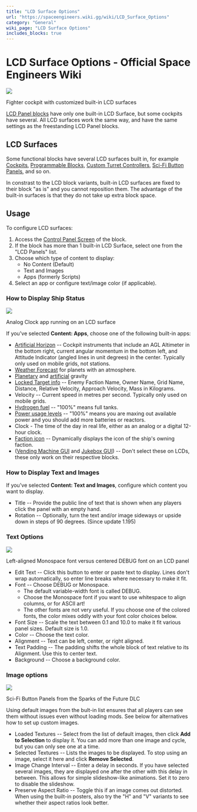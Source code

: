 ```yaml
---
title: "LCD Surface Options"
url: "https://spaceengineers.wiki.gg/wiki/LCD_Surface_Options"
category: "General"
wiki_page: "LCD Surface Options"
includes_blocks: true
---
```


# LCD Surface Options - Official Space Engineers Wiki

[![](https://spaceengineers.wiki.gg/images/thumb/Cockpit-LCDs-with-scripts.png/320px-Cockpit-LCDs-with-scripts.png?8886a5)](https://spaceengineers.wiki.gg/wiki/File:Cockpit-LCDs-with-scripts.png)

Fighter cockpit with customized built-in LCD surfaces

[LCD Panel blocks](https://spaceengineers.wiki.gg/wiki/LCD_Panels "LCD Panels") have only one built-in LCD Surface, but some cockpits have several. All LCD surfaces work the same way, and have the same settings as the freestanding LCD Panel blocks.

## LCD Surfaces

Some functional blocks have several LCD surfaces built in, for example [Cockpits](https://spaceengineers.wiki.gg/wiki/Cockpit_block "Cockpit block"), [Programmable Blocks](https://spaceengineers.wiki.gg/wiki/Programmable_Block "Programmable Block"), [Custom Turret Controllers](https://spaceengineers.wiki.gg/wiki/Custom_Turret_Controller "Custom Turret Controller"), [Sci-Fi Button Panels](https://spaceengineers.wiki.gg/wiki/Button_Panel "Button Panel"), and so on.

In constrast to the LCD block variants, built-in LCD surfaces are fixed to their block "as is" and you cannot reposition them. The advantage of the built-in surfaces is that they do not take up extra block space.

## Usage

To configure LCD surfaces:

1.  Access the [Control Panel Screen](https://spaceengineers.wiki.gg/wiki/Control_Panel_Screen "Control Panel Screen") of the block.
2.  If the block has more than 1 built-in LCD Surface, select one from the "LCD Panels" list.
3.  Choose which type of content to display:
    *   No Content (Default)
    *   Text and Images
    *   Apps (formerly Scripts)
4.  Select an app or configure text/image color (if applicable).

### How to Display Ship Status

[![](https://spaceengineers.wiki.gg/images/Analog-clock-lcd-script.png?6b6b10)](https://spaceengineers.wiki.gg/wiki/File:Analog-clock-lcd-script.png)

Analog Clock app running on an LCD surface

If you've selected **Content: Apps**, choose one of the following built-in apps:

*   [Artificial Horizon](https://spaceengineers.wiki.gg/wiki/Cockpit "Cockpit") -- Cockpit instruments that include an AGL Altimeter in the bottom right, current angular momentum in the bottom left, and Attitude Indicator (angled lines in unit degrees) in the center. Typically only used on mobile grids, not stations.
*   [Weather Forecast](https://spaceengineers.wiki.gg/wiki/Weather "Weather") for planets with an atmosphere.
*   [Planetary](https://spaceengineers.wiki.gg/wiki/Planets "Planets") and [artificial](https://spaceengineers.wiki.gg/wiki/Gravity_Generator "Gravity Generator") gravity
*   [Locked Target info](https://spaceengineers.wiki.gg/wiki/Target_Locking "Target Locking") -- Enemy Faction Name, Owner Name, Grid Name, Distance, Relative Velocity, Approach Velocity, Mass in Kilograms.
*   Velocity -- Current speed in metres per second. Typically only used on mobile grids.
*   [Hydrogen fuel](https://spaceengineers.wiki.gg/wiki/Hydrogen_Tank "Hydrogen Tank") -- "100%" means full tanks.
*   [Power usage levels](https://spaceengineers.wiki.gg/wiki/Power "Power") -- "100%" means you are maxing out available power and you should add more batteries or reactors.
*   Clock - The time of the day in real life, either as an analog or a digital 12-hour clock.
*   [Faction icon](https://spaceengineers.wiki.gg/wiki/Faction "Faction") -- Dynamically displays the icon of the ship's owning faction.
*   ([Vending Machine GUI](https://spaceengineers.wiki.gg/wiki/Vending_Machine "Vending Machine") and [Jukebox GUI](https://spaceengineers.wiki.gg/wiki/Jukebox "Jukebox")) -- Don't select these on LCDs, these only work on their respective blocks.

### How to Display Text and Images

If you've selected **Content: Text and Images**, configure which content you want to display.

*   Title -- Provide the public line of text that is shown when any players click the panel with an empty hand.
*   Rotation -- Optionally, turn the text and/or image sideways or upside down in steps of 90 degrees. (Since update 1.195)

### Text Options

[![](https://spaceengineers.wiki.gg/images/thumb/Lcd-fonts.png/320px-Lcd-fonts.png?7474ff)](https://spaceengineers.wiki.gg/wiki/File:Lcd-fonts.png)

Left-aligned Monospace font versus centered DEBUG font on an LCD panel

*   Edit Text -- Click this button to enter or paste text to display. Lines don't wrap automatically, so enter line breaks where necessary to make it fit.
*   Font -- Choose DEBUG or Monospace.
    *   The default variable-width font is called DEBUG.
    *   Choose the Monospace font if you want to use whitespace to align columns, or for ASCII art!
    *   The other fonts are not very useful. If you choose one of the colored fonts, the color mixes oddly with your font color choices below.
*   Font Size -- Scale the text between 0.1 and 10.0 to make it fit various panel sizes. Default size is 1.0.
*   Color -- Choose the text color.
*   Alignment -- Text can be left, center, or right aligned.
*   Text Padding -- The padding shifts the whole block of text relative to its Alignment. Use this to center text.
*   Background -- Choose a background color.

### Image options

[![](https://spaceengineers.wiki.gg/images/thumb/Sci-Fi_Button_Panel_DLC.png/320px-Sci-Fi_Button_Panel_DLC.png?ebdac5)](https://spaceengineers.wiki.gg/wiki/File:Sci-Fi_Button_Panel_DLC.png)

Sci-Fi Button Panels from the Sparks of the Future DLC

Using default images from the bult-in list ensures that all players can see them without issues even without loading mods. See below for alternatives how to set up custom images.

*   Loaded Textures -- Select from the list of default images, then click **Add to Selection** to display it. You can add more than one image and cycle, but you can only see one at a time.
*   Selected Textures -- Lists the images to be displayed. To stop using an image, select it here and click **Remove Selected**.
*   Image Change Interval -- Enter a delay in seconds. If you have selected several images, they are displayed one after the other with this delay in between. This allows for simple slideshow-like animations. Set it to zero to disable the slideshow.
*   Preserve Aspect Ratio -- Toggle this if an image comes out distorted. When using the built-in posters, also try the "H" and "V" variants to see whether their aspect ratios look better.
